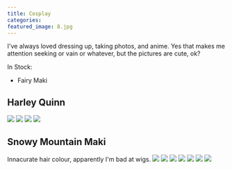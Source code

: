 ```yaml
---
title: Cosplay
categories:
featured_image: 8.jpg
---
```

I've always loved dressing up, taking photos, and anime. Yes that makes me attention seeking or vain or whatever, but the pictures are cute, ok?

In Stock:
 - Fairy Maki

## Harley Quinn
[<img src="10.jpg">](10.jpg)
[<img src="11.jpg">](11.jpg)
[<img src="12.jpg">](12.jpg)
[<img src="13.jpg">](13.jpg)

## Snowy Mountain Maki
Innacurate hair colour, apparently I'm bad at wigs.
[<img src="2.jpg">](2.jpg)
[<img src="3.jpg">](3.jpg)
[<img src="4.jpg">](4.jpg)
[<img src="5.jpg">](5.jpg)
[<img src="7.jpg">](7.jpg)
[<img src="8.jpg">](8.jpg)
[<img src="9.jpg">](9.jpg)

